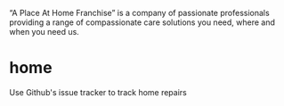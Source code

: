 “A Place At Home Franchise”  is a company of passionate professionals providing a range of compassionate care solutions you need, where and when you need us.

home
====

Use Github's issue tracker to track home repairs
